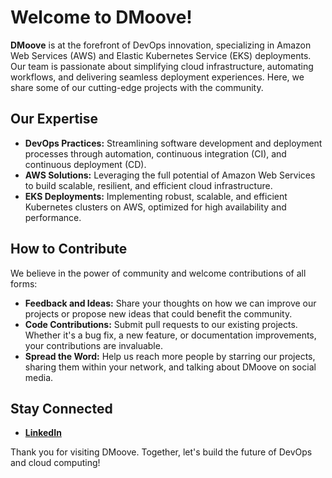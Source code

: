 # Welcome to DMoove!

**DMoove** is at the forefront of DevOps innovation, specializing in Amazon Web Services (AWS) and Elastic Kubernetes Service (EKS) deployments. Our team is passionate about simplifying cloud infrastructure, automating workflows, and delivering seamless deployment experiences. Here, we share some of our cutting-edge projects with the community.

## Our Expertise

- **DevOps Practices:** Streamlining software development and deployment processes through automation, continuous integration (CI), and continuous deployment (CD).
- **AWS Solutions:** Leveraging the full potential of Amazon Web Services to build scalable, resilient, and efficient cloud infrastructure.
- **EKS Deployments:** Implementing robust, scalable, and efficient Kubernetes clusters on AWS, optimized for high availability and performance.

## How to Contribute

We believe in the power of community and welcome contributions of all forms:

- **Feedback and Ideas:** Share your thoughts on how we can improve our projects or propose new ideas that could benefit the community.
- **Code Contributions:** Submit pull requests to our existing projects. Whether it's a bug fix, a new feature, or documentation improvements, your contributions are invaluable.
- **Spread the Word:** Help us reach more people by starring our projects, sharing them within your network, and talking about DMoove on social media.

## Stay Connected

- **[LinkedIn](https://www.linkedin.com/company/dmoove)**

Thank you for visiting DMoove. Together, let's build the future of DevOps and cloud computing!
